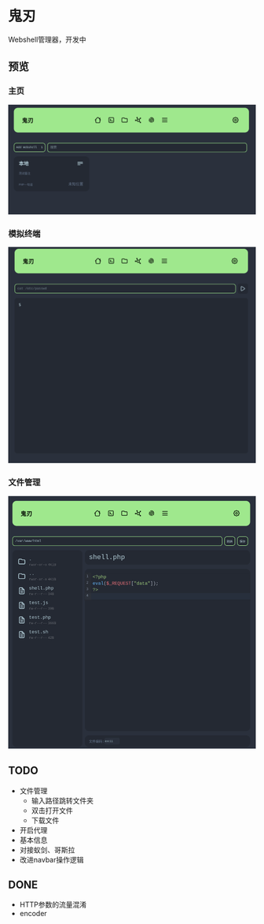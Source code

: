 # 鬼刃

Webshell管理器，开发中

## 预览

### 主页

![preview](assets/preview-homepage.png)

### 模拟终端

![preview](assets/preview-terminal.png)

### 文件管理

![preview](assets/preview-files.png)

## TODO

- 文件管理
  - 输入路径跳转文件夹
  - 双击打开文件
  - 下载文件
- 开启代理
- 基本信息
- 对接蚁剑、哥斯拉
- 改进navbar操作逻辑

## DONE

- HTTP参数的流量混淆
- encoder